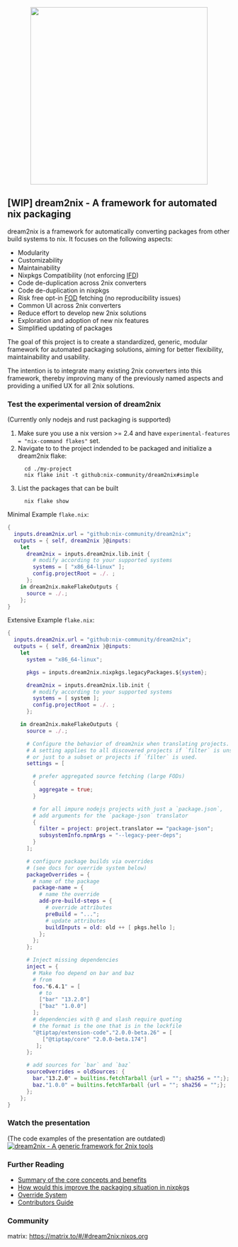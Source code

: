 <p align="center">
<img width="400" src="https://gist.githubusercontent.com/DavHau/755fed3774e89c0b9b8953a0a25309fa/raw/e2a12a60ae49aa5eb11b42775abdd1652dbe63c0/dream2nix-01.png">
</p>

## [WIP] dream2nix - A framework for automated nix packaging

dream2nix is a framework for automatically converting packages from other build systems to nix.
It focuses on the following aspects:

- Modularity
- Customizability
- Maintainability
- Nixpkgs Compatibility (not enforcing [IFD](https://nixos.wiki/wiki/Glossary))
- Code de-duplication across 2nix converters
- Code de-duplication in nixpkgs
- Risk free opt-in [FOD](https://nixos.wiki/wiki/Glossary) fetching (no reproducibility issues)
- Common UI across 2nix converters
- Reduce effort to develop new 2nix solutions
- Exploration and adoption of new nix features
- Simplified updating of packages

The goal of this project is to create a standardized, generic, modular framework for automated packaging solutions, aiming for better flexibility, maintainability and usability.

The intention is to integrate many existing 2nix converters into this framework, thereby improving many of the previously named aspects and providing a unified UX for all 2nix solutions.

### Test the experimental version of dream2nix
(Currently only nodejs and rust packaging is supported)

1. Make sure you use a nix version >= 2.4 and have `experimental-features = "nix-command flakes"` set.
1. Navigate to to the project indended to be packaged and initialize a dream2nix flake:
    ```command
      cd ./my-project
      nix flake init -t github:nix-community/dream2nix#simple
    ```
1. List the packages that can be built
    ```command
      nix flake show
    ```


Minimal Example `flake.nix`:
```nix
{
  inputs.dream2nix.url = "github:nix-community/dream2nix";
  outputs = { self, dream2nix }@inputs:
    let
      dream2nix = inputs.dream2nix.lib.init {
        # modify according to your supported systems
        systems = [ "x86_64-linux" ];
        config.projectRoot = ./. ;
      };
    in dream2nix.makeFlakeOutputs {
      source = ./.;
    };
}
```

Extensive Example `flake.nix`:
```nix
{
  inputs.dream2nix.url = "github:nix-community/dream2nix";
  outputs = { self, dream2nix }@inputs:
    let
      system = "x86_64-linux";

      pkgs = inputs.dream2nix.nixpkgs.legacyPackages.${system};

      dream2nix = inputs.dream2nix.lib.init {
        # modify according to your supported systems
        systems = [ system ];
        config.projectRoot = ./. ;
      };

    in dream2nix.makeFlakeOutputs {
      source = ./.;

      # Configure the behavior of dream2nix when translating projects.
      # A setting applies to all discovered projects if `filter` is unset,
      # or just to a subset or projects if `filter` is used.
      settings = [

        # prefer aggregated source fetching (large FODs)
        {
          aggregate = true;
        }

        # for all impure nodejs projects with just a `package.json`,
        # add arguments for the `package-json` translator
        {
          filter = project: project.translator == "package-json";
          subsystemInfo.npmArgs = "--legacy-peer-deps";
        }
      ];

      # configure package builds via overrides
      # (see docs for override system below)
      packageOverrides = {
        # name of the package
        package-name = {
          # name the override
          add-pre-build-steps = {
            # override attributes
            preBuild = "...";
            # update attributes
            buildInputs = old: old ++ [ pkgs.hello ];
          };
        };
      };

      # Inject missing dependencies
      inject = {
        # Make foo depend on bar and baz
        # from
        foo."6.4.1" = [
          # to
          ["bar" "13.2.0"]
          ["baz" "1.0.0"]
        ];
        # dependencies with @ and slash require quoting
        # the format is the one that is in the lockfile
        "@tiptap/extension-code"."2.0.0-beta.26" = [
           ["@tiptap/core" "2.0.0-beta.174"]
         ];
      };

      # add sources for `bar` and `baz`
      sourceOverrides = oldSources: {
        bar."13.2.0" = builtins.fetchTarball {url = ""; sha256 = "";};
        baz."1.0.0" = builtins.fetchTarball {url = ""; sha256 = "";};
      };
    };
}
```

### Watch the presentation
(The code examples of the presentation are outdated)
[![dream2nix - A generic framework for 2nix tools](https://gist.githubusercontent.com/DavHau/755fed3774e89c0b9b8953a0a25309fa/raw/3c8b2c56f5fca3bf5c343ffc179136eef39d4d6a/dream2nix-youtube-talk.png)](https://www.youtube.com/watch?v=jqCfHMvCsfQ)

### Further Reading

- [Summary of the core concepts and benefits](/docs/concepts-and-benefits.md)
- [How would this improve the packaging situation in nixpkgs](/docs/nixpkgs-improvements.md)
- [Override System](/docs/override-system.md)
- [Contributors Guide](/docs/contributors-guide.md)

### Community
matrix: https://matrix.to/#/#dream2nix:nixos.org


